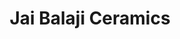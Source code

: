 ---
title: Jai Balaji Ceramics
linktitle: Home
description:  We are available for your ceramics needs, whether it is tiles, sanitary wares, or bathroom accessories/fittings; You can always rely on us for good customer service and support.
#lastmod: 2023-07-05
featured_image: card.jpg # default: first image in this directory
# featured_image on the home page is used for OpenGraph cards, etc.

# sub-galleries on list pages are sorted by date and weight (descending)
---